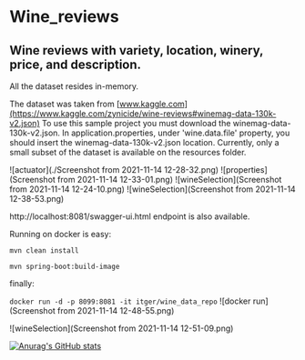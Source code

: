 # Wine_reviews
## Wine reviews with variety, location, winery, price, and description.

All the dataset resides in-memory.

The dataset was taken from [www.kaggle.com](https://www.kaggle.com/zynicide/wine-reviews#winemag-data-130k-v2.json)
To use this sample project you must download the winemag-data-130k-v2.json. 
In application.properties, under 'wine.data.file' property, you should insert the winemag-data-130k-v2.json location.
Currently, only a small subset of the dataset is available on the resources folder.

![actuator](./Screenshot from 2021-11-14 12-28-32.png)
![properties](Screenshot from 2021-11-14 12-33-01.png)
![wineSelection](Screenshot from 2021-11-14 12-24-10.png)
![wineSelection](Screenshot from 2021-11-14 12-38-53.png)

http://localhost:8081/swagger-ui.html endpoint is also available.

Running on docker is easy:

`mvn clean install`

`mvn spring-boot:build-image`

finally:

`docker run -d -p 8099:8081 -it itger/wine_data_repo`
![docker run](Screenshot from 2021-11-14 12-48-55.png)

![wineSelection](Screenshot from 2021-11-14 12-51-09.png)


[![Anurag's GitHub stats](https://github-readme-stats.vercel.app/api?username=ITger&show_icons=true&theme=radical)](https://github.com/anuraghazra/github-readme-stats)

